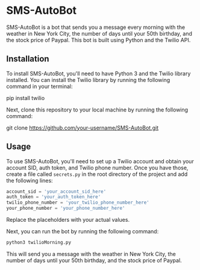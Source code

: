 # SMS-AutoBot

SMS-AutoBot is a bot that sends you a message every morning with the weather in New York City, the number of days until your 50th birthday, and the stock price of Paypal. This bot is built using Python and the Twilio API.

## Installation

To install SMS-AutoBot, you'll need to have Python 3 and the Twilio library installed. You can install the Twilio library by running the following command in your terminal:

pip install twilio

Next, clone this repository to your local machine by running the following command:

git clone https://github.com/your-username/SMS-AutoBot.git

## Usage

To use SMS-AutoBot, you'll need to set up a Twilio account and obtain your account SID, auth token, and Twilio phone number. Once you have those, create a file called `secrets.py` in the root directory of the project and add the following lines:

```python
account_sid = 'your_account_sid_here'
auth_token = 'your_auth_token_here'
twilio_phone_number = 'your_twilio_phone_number_here'
your_phone_number = 'your_phone_number_here'
```
Replace the placeholders with your actual values.

Next, you can run the bot by running the following command:
```python
python3 twilioMorning.py
```
This will send you a message with the weather in New York City, the number of days until your 50th birthday, and the stock price of Paypal.


